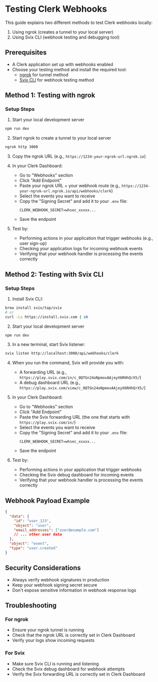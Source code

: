 # Testing Clerk Webhooks

This guide explains two different methods to test Clerk webhooks locally:

1. Using ngrok (creates a tunnel to your local server)
2. Using Svix CLI (webhook testing and debugging tool)

## Prerequisites

- A Clerk application set up with webhooks enabled
- Choose your testing method and install the required tool:
  - [ngrok](https://ngrok.com/) for tunnel method
  - [Svix CLI](https://github.com/svix/svix-cli) for webhook testing method

## Method 1: Testing with ngrok

### Setup Steps

1. Start your local development server

```bash
npm run dev
```

2. Start ngrok to create a tunnel to your local server

```bash
ngrok http 3000
```

3. Copy the ngrok URL (e.g., `https://1234-your-ngrok-url.ngrok.io`)

4. In your Clerk Dashboard:

   - Go to "Webhooks" section
   - Click "Add Endpoint"
   - Paste your ngrok URL + your webhook route (e.g., `https://1234-your-ngrok-url.ngrok.io/api/webhooks/clerk`)
   - Select the events you want to receive
   - Copy the "Signing Secret" and add it to your `.env` file:
     ```
     CLERK_WEBHOOK_SECRET=whsec_xxxxx...
     ```
   - Save the endpoint

5. Test by:
   - Performing actions in your application that trigger webhooks (e.g., user sign-up)
   - Checking your application logs for incoming webhook events
   - Verifying that your webhook handler is processing the events correctly

## Method 2: Testing with Svix CLI

### Setup Steps

1. Install Svix CLI:

```bash
brew install svix/tap/svix
# or
curl -Ls https://install.svix.com | sh
```

2. Start your local development server

```bash
npm run dev
```

3. In a new terminal, start Svix listener:

```bash
svix listen http://localhost:3000/api/webhooks/clerk
```

4. When you run the command, Svix will provide you with:

   - A forwarding URL (e.g., `https://play.svix.com/in/c_0QTGn24oNpmoxAAjeyX6RHhQrX5/`)
   - A debug dashboard URL (e.g., `https://play.svix.com/view/c_0QTGn24oNpmoxAAjeyX6RHhQrX5/`)

5. In your Clerk Dashboard:

   - Go to "Webhooks" section
   - Click "Add Endpoint"
   - Paste the Svix forwarding URL (the one that starts with `https://play.svix.com/in/`)
   - Select the events you want to receive
   - Copy the "Signing Secret" and add it to your `.env` file:
     ```
     CLERK_WEBHOOK_SECRET=whsec_xxxxx...
     ```
   - Save the endpoint

6. Test by:
   - Performing actions in your application that trigger webhooks
   - Checking the Svix debug dashboard for incoming events
   - Verifying that your webhook handler is processing the events correctly

## Webhook Payload Example

```json
{
  "data": {
    "id": "user_123",
    "object": "user",
    "email_addresses": ["user@example.com"]
    // ... other user data
  },
  "object": "event",
  "type": "user.created"
}
```

## Security Considerations

- Always verify webhook signatures in production
- Keep your webhook signing secret secure
- Don't expose sensitive information in webhook response logs

## Troubleshooting

### For ngrok

- Ensure your ngrok tunnel is running
- Check that the ngrok URL is correctly set in Clerk Dashboard
- Verify your logs show incoming requests

### For Svix

- Make sure Svix CLI is running and listening
- Check the Svix debug dashboard for webhook attempts
- Verify the Svix forwarding URL is correctly set in Clerk Dashboard
